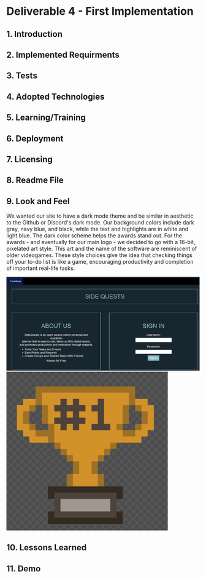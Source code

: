 # Deliverable 4 - First Implementation

## 1. Introduction

## 2. Implemented Requirments

## 3. Tests

## 4. Adopted Technologies

## 5. Learning/Training

## 6. Deployment

## 7. Licensing

## 8. Readme File

## 9. Look and Feel

We wanted our site to have a dark mode theme and be similar in aesthetic to the Github or Discord's dark mode. Our background colors include dark gray, navy blue, and black, while the text and highlights are in white and light blue. The dark color scheme helps the awards stand out. For the awards - and eventually for our main logo - we decided to go with a 16-bit, pixelated art style. This art and the name of the software are reminiscent of older videogames. These style choices give the idea that checking things off your to-do list is like a game, encouraging productivity and completion of important real-life tasks.  

![Look and Feel Login Screen](D4_Part9_1.JPG)
![Look and Feel Trophy](trophy1.png)

## 10. Lessons Learned

## 11. Demo